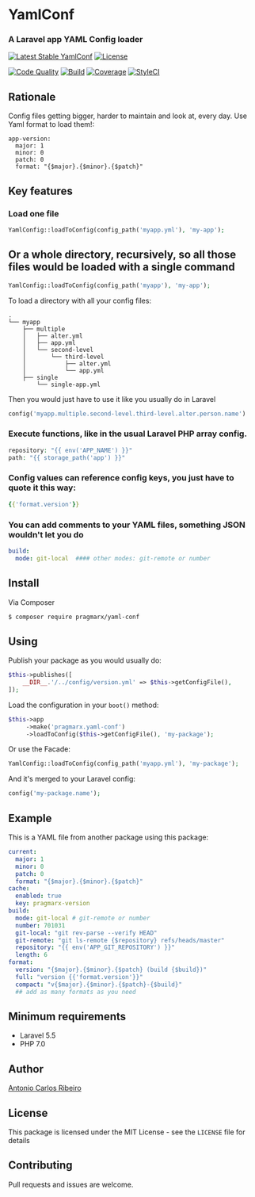 # YamlConf
### A Laravel app YAML Config loader

[![Latest Stable YamlConf](https://img.shields.io/packagist/v/pragmarx/yaml-conf.svg?style=flat-square)](https://packagist.org/packages/pragmarx/yaml-conf)
[![License](https://img.shields.io/badge/license-MIT-brightgreen.svg?style=flat-square)](LICENSE.md) 
<!--[![Downloads](https://img.shields.io/packagist/dt/pragmarx/yaml-conf.svg?style=flat-square)](https://packagist.org/packages/pragmarx/yaml-conf)--> 
[![Code Quality](https://img.shields.io/scrutinizer/g/antonioribeiro/yaml-conf.svg?style=flat-square)](https://scrutinizer-yaml-conf.com/g/antonioribeiro/yaml-conf/?branch=master) 
[![Build](https://img.shields.io/scrutinizer/build/g/antonioribeiro/yaml-conf.svg?style=flat-square)](https://scrutinizer-yaml-conf.com/g/antonioribeiro/yaml-conf/?branch=master) 
[![Coverage](https://img.shields.io/scrutinizer/coverage/g/antonioribeiro/yaml-conf.svg?style=flat-square)](https://scrutinizer-yaml-conf.com/g/antonioribeiro/yaml-conf/?branch=master)
[![StyleCI](https://styleci.io/repos/112240358/shield)](https://styleci.io/repos/112240358)

## Rationale

Config files getting bigger, harder to maintain and look at, every day. Use Yaml format to load them!:

```
app-version:
  major: 1
  minor: 0
  patch: 0
  format: "{$major}.{$minor}.{$patch}"
```

## Key features

### Load one file 

``` php
YamlConfig::loadToConfig(config_path('myapp.yml'), 'my-app');
```

## Or a whole directory, recursively, so all those files would be loaded with a single command

``` php
YamlConfig::loadToConfig(config_path('myapp'), 'my-app');
```

To load a directory with all your config files:

``` text
.
└── myapp
    ├── multiple
    │   ├── alter.yml
    │   ├── app.yml
    │   └── second-level
    │       └── third-level
    │           ├── alter.yml
    │           └── app.yml
    ├── single
        └── single-app.yml
```

Then you would just have to use it like you usually do in Laravel

``` php
config('myapp.multiple.second-level.third-level.alter.person.name')
```

### Execute functions, like in the usual Laravel PHP array config.

``` php
repository: "{{ env('APP_NAME') }}"
path: "{{ storage_path('app') }}"
```

### Config values can reference config keys, you just have to quote it this way:

``` yaml
{{'format.version'}}
```

### You can add comments to your YAML files, something JSON wouldn't let you do

``` yaml
build:
  mode: git-local  #### other modes: git-remote or number
```

## Install

Via Composer

``` bash
$ composer require pragmarx/yaml-conf
```

## Using

Publish your package as you would usually do:

``` php
$this->publishes([
    __DIR__.'/../config/version.yml' => $this->getConfigFile(),
]);
```

Load the configuration in your `boot()` method:

``` php
$this->app
     ->make('pragmarx.yaml-conf')
     ->loadToConfig($this->getConfigFile(), 'my-package');
```

Or use the Facade:

``` php
YamlConfig::loadToConfig(config_path('myapp.yml'), 'my-package');
```

And it's merged to your Laravel config:

``` php
config('my-package.name');
```

## Example

This is a YAML file from another package using this package:

``` yaml
current:
  major: 1
  minor: 0
  patch: 0
  format: "{$major}.{$minor}.{$patch}"
cache:
  enabled: true
  key: pragmarx-version
build:
  mode: git-local # git-remote or number
  number: 701031
  git-local: "git rev-parse --verify HEAD"
  git-remote: "git ls-remote {$repository} refs/heads/master"
  repository: "{{ env('APP_GIT_REPOSITORY') }}"
  length: 6
format:
  version: "{$major}.{$minor}.{$patch} (build {$build})"
  full: "version {{'format.version'}}"
  compact: "v{$major}.{$minor}.{$patch}-{$build}"
  ## add as many formats as you need
```

## Minimum requirements

- Laravel 5.5
- PHP 7.0

## Author

[Antonio Carlos Ribeiro](http://twitter.com/iantonioribeiro)

## License

This package is licensed under the MIT License - see the `LICENSE` file for details

## Contributing

Pull requests and issues are welcome.

